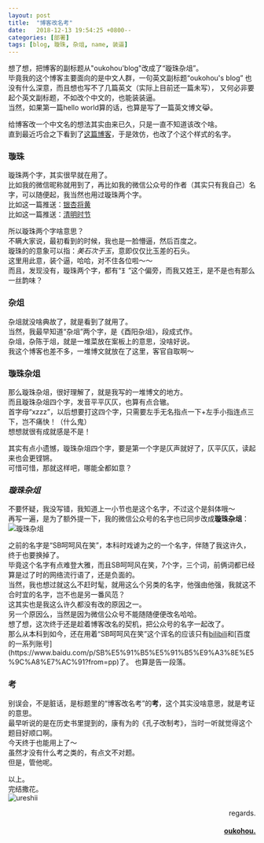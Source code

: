 ```yaml
---
layout: post
title:  "博客改名考"
date:   2018-12-13 19:54:25 +0800--
categories: [部署]
tags: [blog, 璇珠, 杂俎, name, 装逼]  
---
```



想了想，把博客的副标题从"oukohou'blog"改成了“璇珠杂俎”。  
毕竟我的这个博客主要面向的是中文人群，一句英文副标题“oukohou's blog” 也没有什么深意，而且想也写不了几篇英文（实际上目前还一篇未写），
又何必非要起个英文副标题，不如改个中文的，也能装装逼。    
当然，如果第一篇hello world算的话，也算是写了一篇英文博文😹。  

给博客改一个中文名的想法其实由来已久，只是一直不知道该改个啥。  
直到最近巧合之下看到了[这篇博客](http://zhangwenli.com/blog/)，于是效仿，也改了个这个样式的名字。  

### 璇珠
璇珠两个字，其实很早就在用了。  
比如我的微信昵称就用到了，再比如我的微信公众号的作者（其实只有我自己）名字，可以随便起，我当然也用过璇珠两个字。  
比如这一篇推送：[银杏将黄](https://mp.weixin.qq.com/s?__biz=MzI4NDExMTY3Nw==&mid=2648482282&idx=1&sn=f37ebb69c5436510c1ae87ef2716c943&chksm=f3a867b8c4dfeeaed160d8fd2eeeab1a217350cae1e52ee5e5f6c0cbda7715fa9efd17529a59&token=280713425&lang=en_US#rd)  
比如这一篇推送：[清明时节](https://mp.weixin.qq.com/s?__biz=MzI4NDExMTY3Nw==&mid=2648482288&idx=1&sn=6d4cb711a7a3dcc3181404109a48497c&chksm=f3a867a2c4dfeeb4b44b0b1190dd53b72089adad3d7d625625888a219f44e6a98083c6d90621&token=280713425&lang=en_US#rd)  

所以璇珠两个字啥意思？  
不瞒大家说，最初看到的时候，我也是一脸懵逼，然后百度之。  
璇珠的的意象可以指：_美石次于玉_，意即仅仅比玉差的石头。  
这里用此意，装个逼，哈哈，对不住各位啦～～  
而且，发现没有，璇珠两个字，都有“𤣩”这个偏旁，而我又姓王，是不是也有那么一丝韵味？  

### 杂俎
杂俎就没啥典故了，就是看到了就用了。  
当然，我最早知道“杂俎”两个字，是《酉阳杂俎》，段成式作。  
杂俎，杂陈于俎，就是一堆菜放在案板上的意思，没啥好说。  
我这个博客也差不多，一堆博文就放在了这里，客官自取啊～    


### 璇珠杂俎
那么璇珠杂俎，很好理解了，就是我写的一堆博文的地方。  
而且璇珠杂俎四个字，发音平平仄仄，也算有点合辙。  
首字母“xzzz”，以后想要打这四个字，只需要左手无名指点一下+左手小指连点三下，岂不痛快！（什么鬼）  
想想就很有成就感是不是！  

其实有点小遗憾，璇珠杂俎四个字，要是第一个字是仄声就好了，仄平仄仄，读起来也会更铿锵。  
可惜可惜，那就这样吧，哪能全都如意？  

### _璇珠杂俎_
不要怀疑，我没写错，我知道上一小节也是这个名字，不过这个是斜体哦～  
再写一遍，是为了额外提一下，我的微信公众号的名字也已同步改成**璇珠杂俎**：   
![璇珠杂俎](https://s1.ax2x.com/2018/12/14/5QZRxn.png)  

之前的名字是“SB呵呵风在笑”，本科时戏谑为之的一个名字，伴随了我这许久，终于也要换掉了。  
毕竟这个名字有点难登大雅，而且SB呵呵风在笑，7个字，三个词，前俩词都已经算是过了时的网络流行语了，还是负面的。  
当然，我也想过就这么不赶时髦，就用这么个另类的名字，他强由他强，我就这不合时宜的名字，岂不也是另一番风范？  
这其实也是我这么许久都没有改的原因之一。  
另一个原因么，当然是因为微信公众号不能随随便便改名哈哈。  
想了想，这次终于还是趁着博客改名的契机，把公众号的名字一起改了。  
那么从本科到如今，还在用着“SB呵呵风在笑”这个诨名的应该只有[bilibili](http://space.bilibili.com/9538973?)和[百度的一系列账号](https://www.baidu.com/p/SB%E5%91%B5%E5%91%B5%E9%A3%8E%E5%9C%A8%E7%AC%91?from=pp)了。  
也算是告一段落。  


### 考
别误会，不是脏话，是标题里的“博客改名考”的**考**，这个其实没啥意思，就是考证的意思。  
最早听说的是在历史书里提到的，康有为的《孔子改制考》，当时一听就觉得这个题目好顺口啊。  
今天终于也能用上了～  
虽然才没有什么考之类的，有点文不对题。  
但是，管他呢。  

以上。  
完结撒花。  
![ureshii](https://s1.ax2x.com/2018/12/14/5QZnzE.jpg)  

<p  align="right">regards.</p>
<h4 align="right">
    <a href="https:www.oukohou.wang">
        oukohou.
    </a>
</h4>

